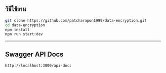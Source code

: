 ## วิธีใช้งาน

```bash
git clone https://github.com/patcharapon1999/data-encryption.git
cd data-encryption
npm install
npm run start:dev
```
---

## Swagger API Docs
```
http://localhost:3000/api-docs
```
